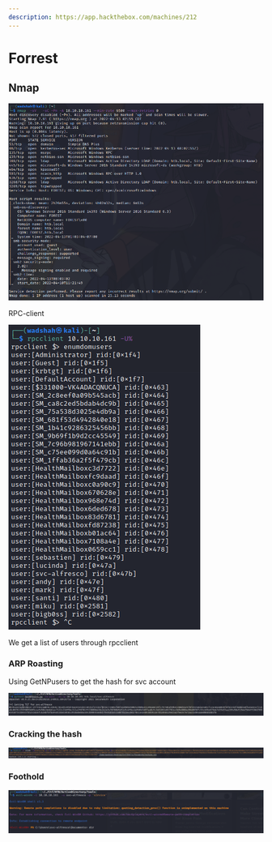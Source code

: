 ```yaml
---
description: https://app.hackthebox.com/machines/212
---
```


# Forrest

## Nmap

![](<../../.gitbook/assets/image (1) (1).png>)

RPC-client

![](<../../.gitbook/assets/image (4) (1) (1) (1).png>)

We get a list of users through rpcclient



### ARP Roasting

Using GetNPusers to get the hash for svc account

![](<../../.gitbook/assets/image (2) (1) (1).png>)

### Cracking the hash

![](<../../.gitbook/assets/image (3) (1) (2) (1).png>)

### Foothold

![](<../../.gitbook/assets/image (5) (1) (1) (1) (1).png>)
